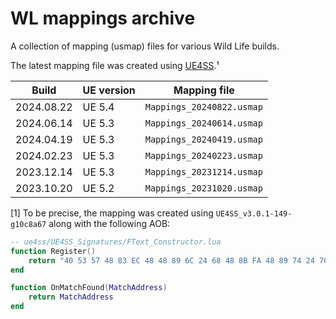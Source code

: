 # WL mappings archive

A collection of mapping (usmap) files for various Wild Life builds.

The latest mapping file was created using [UE4SS](https://github.com/UE4SS-RE/RE-UE4SS).¹

| Build      | UE version | Mapping file              |
| ---------- | ---------- | ------------------------- |
| 2024.08.22 | UE 5.4     | `Mappings_20240822.usmap` |
| 2024.06.14 | UE 5.3     | `Mappings_20240614.usmap` |
| 2024.04.19 | UE 5.3     | `Mappings_20240419.usmap` |
| 2024.02.23 | UE 5.3     | `Mappings_20240223.usmap` |
| 2023.12.14 | UE 5.3     | `Mappings_20231214.usmap` |
| 2023.10.20 | UE 5.2     | `Mappings_20231020.usmap` |

[1] To be precise, the mapping was created using `UE4SS_v3.0.1-149-g10c8a67` along with the following AOB:

```lua
-- ue4ss/UE4SS_Signatures/FText_Constructor.lua
function Register()
    return "40 53 57 48 83 EC 48 48 89 6C 24 68 48 8B FA 48 89 74 24 70 48 8B D9 33 F6 4C 89 74 24 40 83 7A 08 01 89 74 24 60 ?? ?? ?? ?? ?? ?? ?? 48 8B F0 48 8B 38 48 85 FF ?? ?? 48 8B 17 48 8B CF"
end

function OnMatchFound(MatchAddress)
    return MatchAddress
end
```

